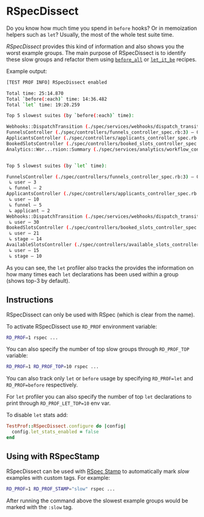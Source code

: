 # RSpecDissect

Do you know how much time you spend in `before` hooks? Or in memoization helpers such as `let`? Usually, the most of the whole test suite time.

_RSpecDissect_ provides this kind of information and also shows you the worst example groups. The main purpose of RSpecDissect is to identify these slow groups and refactor them using [`before_all`](../recipes/before_all.md) or [`let_it_be`](../recipes/let_it_be.md) recipes.

Example output:

```sh
[TEST PROF INFO] RSpecDissect enabled

Total time: 25:14.870
Total `before(:each)` time: 14:36.482
Total `let` time: 19:20.259

Top 5 slowest suites (by `before(:each)` time):

Webhooks::DispatchTransition (./spec/services/webhooks/dispatch_transition_spec.rb:3) – 00:29.895 of 00:33.706 (327)
FunnelsController (./spec/controllers/funnels_controller_spec.rb:3) – 00:22.117 of 00:43.649 (133)
ApplicantsController (./spec/controllers/applicants_controller_spec.rb:3) – 00:21.220 of 00:41.407 (222)
BookedSlotsController (./spec/controllers/booked_slots_controller_spec.rb:3) – 00:15.729 of 00:27.893 (50)
Analytics::Wor...rsion::Summary (./spec/services/analytics/workflow_conversion/summary_spec.rb:3) – 00:15.383 of 00:15.914 (12)


Top 5 slowest suites (by `let` time):

FunnelsController (./spec/controllers/funnels_controller_spec.rb:3) – 00:38.532 of 00:43.649 (133)
 ↳ user – 3
 ↳ funnel – 2
ApplicantsController (./spec/controllers/applicants_controller_spec.rb:3) – 00:33.252 of 00:41.407 (222)
 ↳ user – 10
 ↳ funnel – 5
 ↳ applicant – 2
Webhooks::DispatchTransition (./spec/services/webhooks/dispatch_transition_spec.rb:3) – 00:30.320 of 00:33.706 (327)
 ↳ user – 30
BookedSlotsController (./spec/controllers/booked_slots_controller_spec.rb:3) – 00:25.710 of 00:27.893 e(50)
 ↳ user – 21
 ↳ stage – 14
AvailableSlotsController (./spec/controllers/available_slots_controller_spec.rb:3) – 00:18.481 of 00:23.366 (85)
 ↳ user – 15
 ↳ stage – 10
```

As you can see, the `let` profiler also tracks the provides the information on how many times each `let` declarations has been used within a group (shows top-3 by default).

## Instructions

RSpecDissect can only be used with RSpec (which is clear from the name).

To activate RSpecDissect use `RD_PROF` environment variable:

```sh
RD_PROF=1 rspec ...
```

You can also specify the number of top slow groups through `RD_PROF_TOP` variable:

```sh
RD_PROF=1 RD_PROF_TOP=10 rspec ...
```

You can also track only `let` or `before` usage by specifying `RD_PROF=let` and `RD_PROF=before` respectively.

For `let` profiler you can also specify the number of top `let` declarations to print through `RD_PROF_LET_TOP=10` env var.

To disable `let` stats add:

```ruby
TestProf::RSpecDissect.configure do |config|
  config.let_stats_enabled = false
end
```

## Using with RSpecStamp

RSpecDissect can be used with [RSpec Stamp](../recipes/rspec_stamp.md) to automatically mark _slow_ examples with custom tags. For example:

```sh
RD_PROF=1 RD_PROF_STAMP="slow" rspec ...
```

After running the command above the slowest example groups would be marked with the `:slow` tag.
